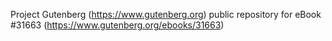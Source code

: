Project Gutenberg (https://www.gutenberg.org) public repository for eBook #31663 (https://www.gutenberg.org/ebooks/31663)
